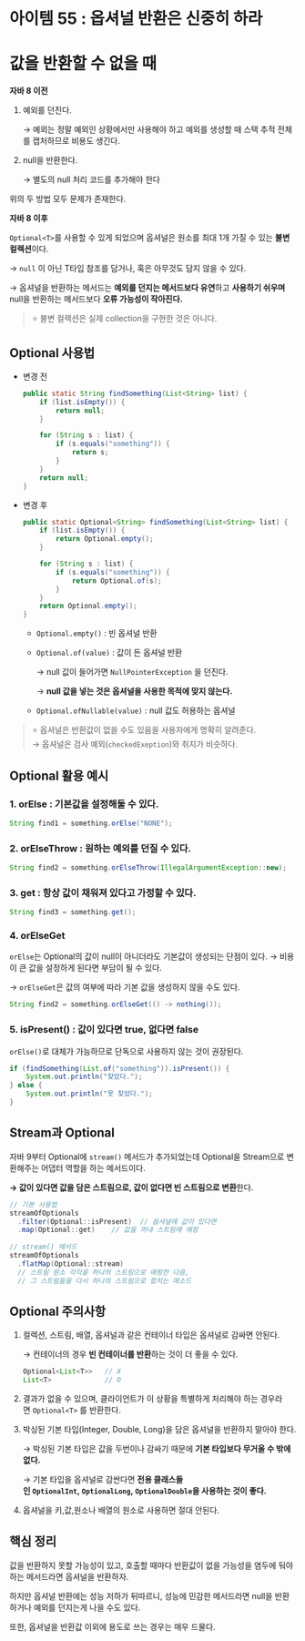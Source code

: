 # 아이템 55 : 옵셔널 반환은 신중히 하라

# 값을 반환할 수 없을 때

**자바 8 이전**

1. 예외를 던진다.
    
    → 예외는 정말 예외인 상황에서만 사용해야 하고 예외를 생성할 때 스택 추적 전체를 캡처하므로 비용도 생긴다.
    
2. null을 반환한다.
    
    → 별도의 null 처리 코드를 추가해야 한다
    

위의 두 방법 모두 문제가 존재한다.

**자바 8 이후**

`Optional<T>`를 사용할 수 있게 되었으며 옵셔널은 원소를 최대 1개 가질 수 있는 **불변 컬렉션**이다.

→ `null` 이 아닌 T타입 참조를 담거나, 혹은 아무것도 담지 않을 수 있다.

→ 옵셔널을 반환하는 메서드는 **예외를 던지는 메서드보다 유연**하고 **사용하기 쉬우며** null을 반환하는 메서드보다 **오류 가능성이 작아진다.**


> ⭐ 불변 컬렉션은 실제 collection을 구현한 것은 아니다.


## Optional 사용법

- 변경 전
    
    ```java
    public static String findSomething(List<String> list) {
        if (list.isEmpty()) {
            return null;
        }
    
        for (String s : list) {
            if (s.equals("something")) {
                return s;
            }
        }
        return null;
    }
    ```
    

- 변경 후
    
    ```java
    public static Optional<String> findSomething(List<String> list) {
        if (list.isEmpty()) {
            return Optional.empty();
        }
    
        for (String s : list) {
            if (s.equals("something")) {
                return Optional.of(s);
            }
        }
        return Optional.empty();
    }
    ```
    
    - `Optional.empty()` : 빈 옵셔널 반환
    - `Optional.of(value)` : 값이 든 옵셔널 반환
        
        → null 값이 들어가면 `NullPointerException` 을 던진다.
        
        → **null 값을 넣는 것은 옵셔널을 사용한 목적에 맞지 않는다.**
        
    - `Optional.ofNullable(value)` : null 값도 허용하는 옵셔널


>⭐ 옵셔널은 반환값이 없을 수도 있음을 사용자에게 명확히 알려준다. <br>
→ 옵셔널은 검사 예외(`checkedExeption`)와 취지가 비슷하다.


## Optional 활용 예시

### 1. orElse : 기본값을 설정해둘 수 있다.

```java
String find1 = something.orElse("NONE");
```

### 2. **orElseThrow : 원하는 예외를 던질 수 있다.**

```java
String find2 = something.orElseThrow(IllegalArgumentException::new);
```

### 3. get : 항상 값이 채워져 있다고 가정할 수 있다.

```java
String find3 = something.get();
```

### 4. **orElseGet**

`orElse`는 Optional의 값이 null이 아니더라도 기본값이 생성되는 단점이 있다.
→ 비용이 큰 값을 설정하게 된다면 부담이 될 수 있다.

→ `orElseGet`은 값의 여부에 따라 기본 값을 생성하지 않을 수도 있다.

```java
String find2 = something.orElseGet(() -> nothing());
```

### 5. isPresent() : 값이 있다면 true, 없다면 false

`orElse()`로 대체가 가능하므로 단독으로 사용하지 않는 것이 권장된다.

```java
if (findSomething(List.of("something")).isPresent()) {
    System.out.println("찾았다.");
} else {
    System.out.println("못 찾았다.");
}
```

## Stream과 Optional

자바 9부터 Optional에 `stream()` 메서드가 추가되었는데 Optional을 Stream으로 변환해주는 어댑터 역할을 하는 메서드이다.

**→ 값이 있다면 값을 담은 스트림으로, 값이 없다면 빈 스트림으로 변환**한다.

```java
// 기본 사용법
streamOfOptionals
  .filter(Optional::isPresent)  // 옵셔널에 값이 있다면 
  .map(Optional::get)    // 값을 꺼내 스트림에 매핑
  
// stream() 메서드
streamOfOptionals
  .flatMap(Optional::stream) 
  // 스트림 원소 각각을 하나의 스트림으로 매핑한 다음, 
  // 그 스트림들을 다시 하나의 스트림으로 합치는 메소드
```

## Optional 주의사항

1. 컬렉션, 스트림, 배열, 옵셔널과 같은 컨테이너 타입은 옵셔널로 감싸면 안된다.
    
    → 컨테이너의 경우 **빈 컨테이너를 반환**하는 것이 더 좋을 수 있다.
    
    ```java
    Optional<List<T>>   // X
    List<T>             // O
    ```
    

1. 결과가 없을 수 있으며, 클라이언트가 이 상황을 특별하게 처리해야 하는 경우라면 `Optional<T>` 를 반환한다.

1. 박싱된 기본 타입(Integer, Double, Long)을 담은 옵셔널을 반환하지 말아야 한다.
    
    → 박싱된 기본 타입은 값을 두번이나 감싸기 때문에 **기본 타입보다 무거울 수 밖에 없다.**
    
    → 기본 타입을 옵셔널로 감싼다면 **전용 클래스들인 `OptionalInt`, `OptionalLong`, `OptionalDouble`을 사용하는 것이 좋다.**
    
2. 옵셔널을 키,값,원소나 배열의 원소로 사용하면 절대 안된다.

## 핵심 정리

값을 반환하지 못할 가능성이 있고, 호출할 때마다 반환값이 없을 가능성을 염두에 둬야 하는 메서드라면 옵셔널을 반환하자. 

하지만 옵셔널 반환에는 성능 저하가 뒤따르니, 성능에 민감한 메서드라면 null을 반환하거나 예외를 던지는게 나을 수도 있다. 

또한, 옵셔널을 반환값 이외에 용도로 쓰는 경우는 매우 드물다.